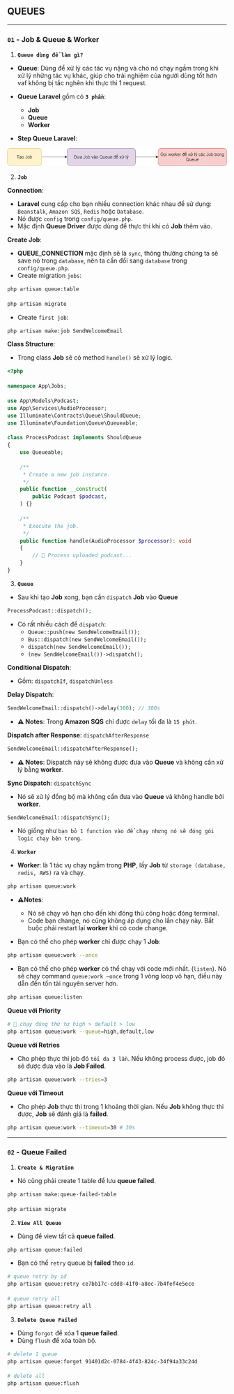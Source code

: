 ## QUEUES

---

### `01` - Job & Queue & Worker

1. **`Queue dùng để làm gì?`**

- **Queue**: Dùng để xử lý các tác vụ nặng và cho nó chạy ngầm trong khi xử lý những tác vụ khác, giúp cho trải nghiệm của người dùng tốt hơn vaf không bị tắc nghẽn khi thực thi 1 request.

- **Queue Laravel** gồm có **`3 phần`**:
  - **Job**
  - **Queue**
  - **Worker**

- **Step Queue Laravel**:

![Queue Steps](../images/steps-queue-laravel.png)

2. **`Job`**

**Connection**:

- **Laravel** cung cấp cho bạn nhiều connection khác nhau để sử dụng: `Beanstalk`, `Amazon SQS`, `Redis` hoặc `Database`.
- Nó được `config` trong `config/queue.php`. 
- Mặc định **Queue Driver** được dùng để thực thi khi có **Job** thêm vào.

**Create Job**:

- **QUEUE_CONNECTION** mặc định sẽ là `sync`, thông thường chúng ta sẽ save nó trong `database`, nên ta cần đổi sang `database` trong `config/queue.php`.
- Create migration `jobs`:

```bash
php artisan queue:table

php artisan migrate
```

- Create `first job`:

```bash
php artisan make:job SendWelcomeEmail
```

**Class Structure**:

- Trong class **Job** sẽ có method `handle()` sẽ xử lý logic.

```php
<?php
 
namespace App\Jobs;
 
use App\Models\Podcast;
use App\Services\AudioProcessor;
use Illuminate\Contracts\Queue\ShouldQueue;
use Illuminate\Foundation\Queue\Queueable;
 
class ProcessPodcast implements ShouldQueue
{
    use Queueable;
 
    /**
     * Create a new job instance.
     */
    public function __construct(
        public Podcast $podcast,
    ) {}
 
    /**
     * Execute the job.
     */
    public function handle(AudioProcessor $processor): void
    {
        // 📌 Process uploaded podcast...
    }
}
```

3. **`Queue`** 

- Sau khi tạo **Job** xong, bạn cần `dispatch` **Job** vào **Queue** 

```php
ProcessPodcast::dispatch();
```

- Có rất nhiều cách để `dispatch`:
  - `Queue::push(new SendWelcomeEmail());`
  - `Bus::dispatch(new SendWelcomeEmail());`
  - `dispatch(new SendWelcomeEmail());`
  - `(new SendWelcomeEmail())->dispatch();`

**Conditional Dispatch**:

- Gồm: `dispatchIf`, `dispatchUnless`

**Delay Dispatch**:

```php
SendWelcomeEmail::dispatch()->delay(300); // 300s
```

- **⚠️ Notes**: Trong **Amazon SQS** chỉ được `delay` tối đa là `15 phút`.

**Dispatch after Response**: `dispatchAfterResponse`

```php
SendWelcomeEmail::dispatchAfterResponse();
```

- **⚠️ Notes**: Dispatch này sẽ không được đưa vào **Queue** và không cần xử lý bằng **worker**.

**Sync Dispatch**: `dispatchSync`

- Nó sẽ xử lý đồng bộ mà không cần đưa vào **Queue** và không handle bởi **worker**.

```php
SendWelcomeEmail::dispatchSync();
```

- Nó giống như `bạn bỏ 1 function vào để chạy nhưng nó sẽ đóng gói logic chạy bên trong`.

4. **`Worker`**

- **Worker**: là 1 tác vụ chạy ngầm trong **PHP**, lấy **Job** từ `storage (database, redis, AWS)` ra và chạy.

```bash
php artisan queue:work
```

- **⚠️Notes**: 
  - Nó sẽ chạy vô hạn cho đến khi đóng thủ công hoặc đóng terminal. 
  - Code bạn change, nó cũng không áp dụng cho lần chạy này. Bắt buộc phải restart lại **worker** khi có code change.

- Bạn có thể cho phép **worker** chỉ được chạy 1 **Job**:

```bash
php artisan queue:work --once
```

- Bạn có thể cho phép **worker** có thể chạy với code mới nhất. (`listen`). Nó sẽ chạy command `queue:work –once` trong 1 vòng loop vô hạn, điều này dẫn đến tốn tài nguyên server hơn.

```bash
php artisan queue:listen
```

**Queue với Priority**

```bash
# 📌 chạy đúng thứ tự high > default > low
php artisan queue:work --queue=high,default,low
```

**Queue với Retries**

- Cho phép thực thi job đó `tối đa 3 lần`. Nếu không process được, job đó sẽ được đưa vào là **Job Failed**.

```bash
php artisan queue:work --tries=3
```

**Queue với Timeout**

- Cho phép **Job** thực thi trong 1 khoảng thời gian. Nếu **Job** không thực thi được, **Job** sẽ đánh giá là **failed**. 

```bash
php artisan queue:work --timeout=30 # 30s
```

---

### `02` - Queue Failed

1. **`Create & Migration`**

- Nó cũng phải create 1 table để lưu **queue failed**.

```bash
php artisan make:queue-failed-table
 
php artisan migrate
```

2. **`View All Queue`**

- Dùng để view tất cả **queue failed**.

```bash
php artisan queue:failed
```

- Bạn có thể `retry` queue bị **failed** theo `id`.

```bash
# queue retry by id
php artisan queue:retry ce7bb17c-cdd8-41f0-a8ec-7b4fef4e5ece

# queue retry all
php artisan queue:retry all
```

3. **`Delete Queue Failed`**

- Dùng `forgot` để xóa 1 **queue failed**.
- Dùng `flush` để xóa toàn bộ.

```bash
# delete 1 queue
php artisan queue:forget 91401d2c-0784-4f43-824c-34f94a33c24d

# delete all
php artisan queue:flush
```